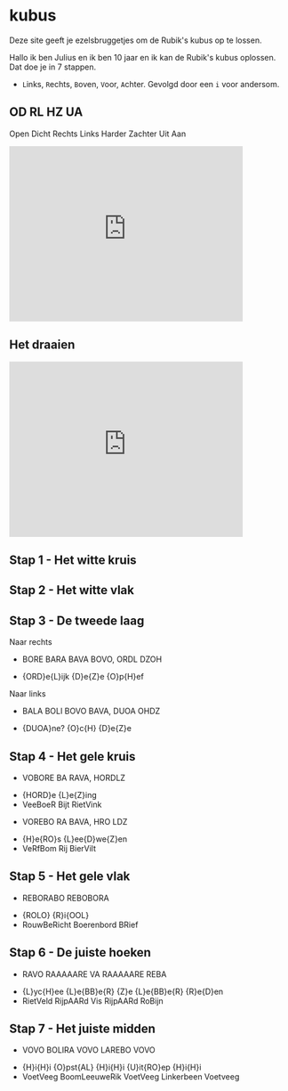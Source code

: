 # kubus

Deze site geeft je ezelsbruggetjes om de Rubik's kubus op te lossen.

Hallo ik ben Julius en ik ben 10 jaar en ik kan de Rubik's kubus oplossen. Dat doe je in 7 stappen.

* `L`inks, `R`echts, `B`oven, `V`oor, `A`chter. Gevolgd door een `i` voor andersom.

## OD RL HZ UA
Open Dicht
Rechts Links
Harder Zachter
Uit Aan


<iframe width="420" height="315" src="http://www.youtube.com/embed/xBG-Y2lBTXY" frameborder="0" allowfullscreen></iframe>

## Het draaien

<iframe width="420" height="315" src="http://www.youtube.com/embed/fy0oMGS8EaQ" frameborder="0" allowfullscreen></iframe>

## Stap 1 - Het witte kruis

## Stap 2 - Het witte vlak

## Stap 3 - De tweede laag

Naar rechts
* BORE BARA BAVA BOVO, ORDL DZOH
- {ORD}e{L}ijk {D}e{Z}e {O}p{H}ef

Naar links
* BALA BOLI BOVO BAVA, DUOA OHDZ
- {DUOA}ne? {O}c{H} {D}e{Z}e

## Stap 4 - Het gele kruis

* VOBORE BA RAVA, HORDLZ
- {HORD}e {L}e{Z}ing
- VeeBoeR Bijt RietVink

* VOREBO RA BAVA, HRO LDZ 
- {H}e{RO}s {L}ee{D}we{Z}en
- VeRfBom Rij BierVilt

## Stap 5 - Het gele vlak

* REBORABO REBOBORA
- {ROLO} {R}i{OOL}
- RouwBeRicht Boerenbord BRief

## Stap 6 - De juiste hoeken

* RAVO RAAAAARE VA RAAAAARE REBA
- {L}yc{H}ee {L}e{BB}e{R} {Z}e {L}e{BB}e{R} {R}e{D}en
- RietVeld RijpAARd Vis RijpAARd RoBijn

## Stap 7 - Het juiste midden

* VOVO BOLIRA VOVO LAREBO VOVO
- {H}i{H}i {O}pst{AL} {H}i{H}i {U}it{RO}ep {H}i{H}i
- VoetVeeg BoomLeeuweRik  VoetVeeg Linkerbeen Voetveeg
